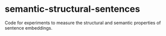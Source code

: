 # semantic-structural-sentences
Code for experiments to measure the structural and semantic properties of sentence embeddings.
